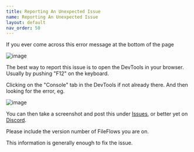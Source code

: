 ```yaml
---
title: Reporting An Unexpected Issue
name: Reporting An Unexpected Issue
layout: default
nav_order: 50
---
```


If you ever come across this error message at the bottom of the page

![image](https://user-images.githubusercontent.com/958400/144675518-e4f3b1d4-b146-41c9-afa3-cda0d36ce3b6.png)

The best way to report this issue is to open the DevTools in your browser.  Usually by pushing "F12" on the keyboard.

Clicking on the "Console" tab in the DevTools if not already there.  And then looking for the error, eg.

![image](https://user-images.githubusercontent.com/958400/144675643-fef6d43e-96ca-47af-8d5f-dad3bf9444aa.png)


You can then take a screenshot and post this under [Issues](https://github.com/revenz/FileFlows/issues), or better yet on [Discord](https://discord.gg/xbYK8wFMeU).

Please include the version number of FileFlows you are on.

This information is generally enough to fix the issue.



